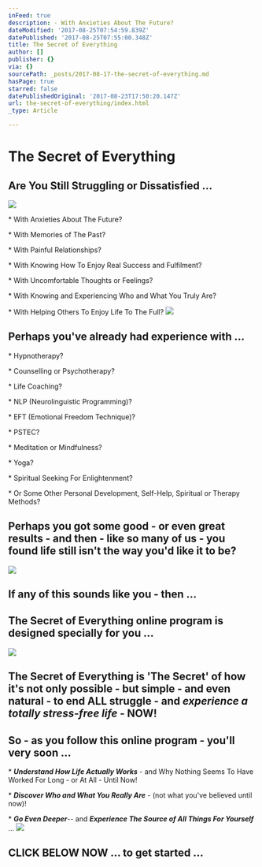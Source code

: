 ```yaml
---
inFeed: true
description: · With Anxieties About The Future?
dateModified: '2017-08-25T07:54:59.839Z'
datePublished: '2017-08-25T07:55:00.348Z'
title: The Secret of Everything
author: []
publisher: {}
via: {}
sourcePath: _posts/2017-08-17-the-secret-of-everything.md
hasPage: true
starred: false
datePublishedOriginal: '2017-08-23T17:50:20.147Z'
url: the-secret-of-everything/index.html
_type: Article

---
```

# The Secret of Everything

## Are You Still Struggling or Dissatisfied ...
![](https://the-grid-user-content.s3-us-west-2.amazonaws.com/f17ec5f4-18b5-4a9d-95e5-3a43c482704c.jpg)

\* With Anxieties About The Future?

\* With Memories of The Past?

\* With Painful Relationships?

\* With Knowing How To Enjoy Real Success and Fulfilment?

\* With Uncomfortable Thoughts or Feelings?

\* With Knowing and Experiencing Who and What You Truly Are?

\* With Helping Others To Enjoy Life To The Full?
![](https://the-grid-user-content.s3-us-west-2.amazonaws.com/176e1e8f-6c06-45d6-87a2-ab159eb96638.jpg)

## Perhaps you've already had experience with ...

\* Hypnotherapy?

\* Counselling or Psychotherapy?

\* Life Coaching?

\* NLP (Neurolinguistic Programming)?

\* EFT (Emotional Freedom Technique)?

\* PSTEC?

\* Meditation or Mindfulness?

\* Yoga?

\* Spiritual Seeking For Enlightenment?

\* Or Some Other Personal Development, Self-Help, Spiritual or Therapy Methods?

## Perhaps you got some good - or even great results - and then - like so many of us - you found life still isn't the way you'd like it to be?
![](https://the-grid-user-content.s3-us-west-2.amazonaws.com/15db266e-3544-45bd-9158-ac5ecca11a95.jpg)

## If any of this sounds like you - then ...

## The Secret of Everything online program is designed specially for you ...
![](https://the-grid-user-content.s3-us-west-2.amazonaws.com/015b27ca-7375-4bd9-880e-ab8d1a2026ac.jpg)

## The Secret of Everything is 'The Secret' of how it's not only possible - but simple - and even natural - to end ALL struggle - and _experience a totally stress-free life_ - NOW!

## So - as you follow this online program - you'll very soon ...

\* _**Understand How Life Actually Works**_ - and Why Nothing Seems To Have Worked For Long - or At All - Until Now!

\* _**Discover Who and What You Really Are**_ - (not what you've believed until now)!

\* _**Go Even Deeper**_-- and _**Experience The Source of All Things For Yourself**_ ...
![](https://the-grid-user-content.s3-us-west-2.amazonaws.com/abf341b4-867d-49d4-a669-f8d8babbda37.jpg)

## CLICK BELOW NOW ... to get started ...